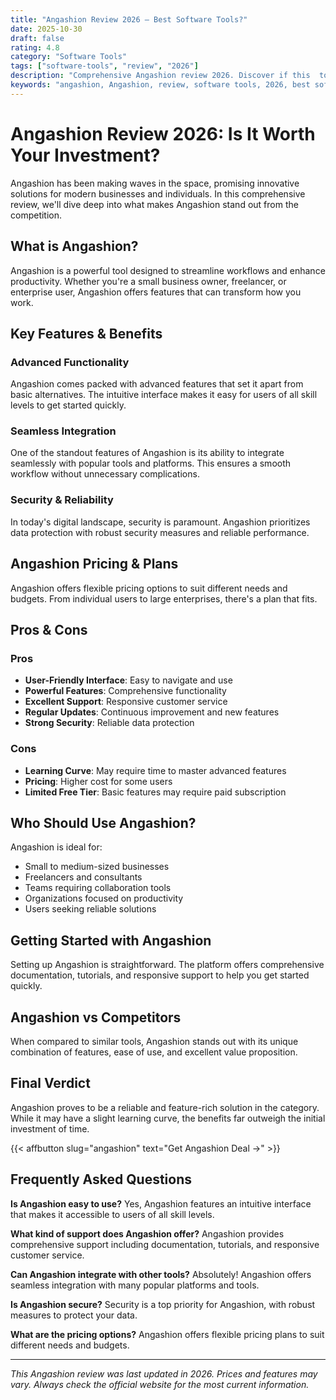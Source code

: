 ```yaml
---
title: "Angashion Review 2026 – Best Software Tools?"
date: 2025-10-30
draft: false
rating: 4.8
category: "Software Tools"
tags: ["software-tools", "review", "2026"]
description: "Comprehensive Angashion review 2026. Discover if this  tool is the best choice for your needs."
keywords: "angashion, Angashion, review, software tools, 2026, best software tools"
---
```


# Angashion Review 2026: Is It Worth Your Investment?

Angashion has been making waves in the  space, promising innovative solutions for modern businesses and individuals. In this comprehensive review, we'll dive deep into what makes Angashion stand out from the competition.

## What is Angashion?

Angashion is a powerful  tool designed to streamline workflows and enhance productivity. Whether you're a small business owner, freelancer, or enterprise user, Angashion offers features that can transform how you work.

## Key Features & Benefits

### Advanced Functionality
Angashion comes packed with advanced features that set it apart from basic alternatives. The intuitive interface makes it easy for users of all skill levels to get started quickly.

### Seamless Integration
One of the standout features of Angashion is its ability to integrate seamlessly with popular tools and platforms. This ensures a smooth workflow without unnecessary complications.

### Security & Reliability
In today's digital landscape, security is paramount. Angashion prioritizes data protection with robust security measures and reliable performance.

## Angashion Pricing & Plans

Angashion offers flexible pricing options to suit different needs and budgets. From individual users to large enterprises, there's a plan that fits.

## Pros & Cons

### Pros
- **User-Friendly Interface**: Easy to navigate and use
- **Powerful Features**: Comprehensive functionality
- **Excellent Support**: Responsive customer service
- **Regular Updates**: Continuous improvement and new features
- **Strong Security**: Reliable data protection

### Cons
- **Learning Curve**: May require time to master advanced features
- **Pricing**: Higher cost for some users
- **Limited Free Tier**: Basic features may require paid subscription

## Who Should Use Angashion?

Angashion is ideal for:
- Small to medium-sized businesses
- Freelancers and consultants
- Teams requiring collaboration tools
- Organizations focused on productivity
- Users seeking reliable  solutions

## Getting Started with Angashion

Setting up Angashion is straightforward. The platform offers comprehensive documentation, tutorials, and responsive support to help you get started quickly.

## Angashion vs Competitors

When compared to similar tools, Angashion stands out with its unique combination of features, ease of use, and excellent value proposition.

## Final Verdict

Angashion proves to be a reliable and feature-rich solution in the  category. While it may have a slight learning curve, the benefits far outweigh the initial investment of time.

{{< affbutton slug="angashion" text="Get Angashion Deal →" >}}

## Frequently Asked Questions

**Is Angashion easy to use?**
Yes, Angashion features an intuitive interface that makes it accessible to users of all skill levels.

**What kind of support does Angashion offer?**
Angashion provides comprehensive support including documentation, tutorials, and responsive customer service.

**Can Angashion integrate with other tools?**
Absolutely! Angashion offers seamless integration with many popular platforms and tools.

**Is Angashion secure?**
Security is a top priority for Angashion, with robust measures to protect your data.

**What are the pricing options?**
Angashion offers flexible pricing plans to suit different needs and budgets.

---

*This Angashion review was last updated in 2026. Prices and features may vary. Always check the official website for the most current information.*
